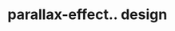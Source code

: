 # parallax-effect.. design                                                                                                                                                                                                                 
                                     

